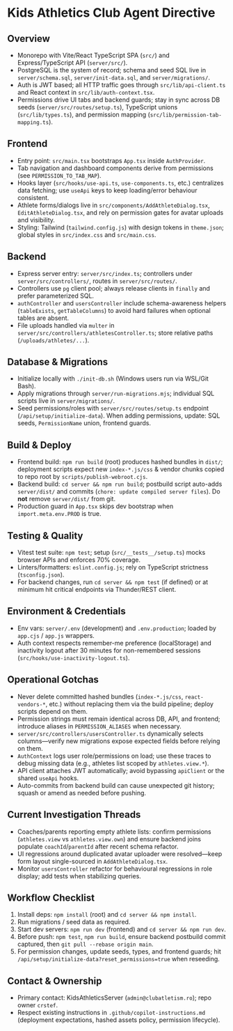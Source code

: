 # Kids Athletics Club Agent Directive

## Overview
- Monorepo with Vite/React TypeScript SPA (`src/`) and Express/TypeScript API (`server/src/`).
- PostgreSQL is the system of record; schema and seed SQL live in `server/schema.sql`, `server/init-data.sql`, and `server/migrations/`.
- Auth is JWT based; all HTTP traffic goes through `src/lib/api-client.ts` and React context in `src/lib/auth-context.tsx`.
- Permissions drive UI tabs and backend guards; stay in sync across DB seeds (`server/src/routes/setup.ts`), TypeScript unions (`src/lib/types.ts`), and permission mapping (`src/lib/permission-tab-mapping.ts`).

## Frontend
- Entry point: `src/main.tsx` bootstraps `App.tsx` inside `AuthProvider`.
- Tab navigation and dashboard components derive from permissions (see `PERMISSION_TO_TAB_MAP`).
- Hooks layer (`src/hooks/use-api.ts`, `use-components.ts`, etc.) centralizes data fetching; use `useApi` keys to keep loading/error behaviour consistent.
- Athlete forms/dialogs live in `src/components/AddAthleteDialog.tsx`, `EditAthleteDialog.tsx`, and rely on permission gates for avatar uploads and visibility.
- Styling: Tailwind (`tailwind.config.js`) with design tokens in `theme.json`; global styles in `src/index.css` and `src/main.css`.

## Backend
- Express server entry: `server/src/index.ts`; controllers under `server/src/controllers/`, routes in `server/src/routes/`.
- Controllers use `pg` client pool; always release clients in `finally` and prefer parameterized SQL.
- `authController` and `usersController` include schema-awareness helpers (`tableExists`, `getTableColumns`) to avoid hard failures when optional tables are absent.
- File uploads handled via `multer` in `server/src/controllers/athletesController.ts`; store relative paths (`/uploads/athletes/...`).

## Database & Migrations
- Initialize locally with `./init-db.sh` (Windows users run via WSL/Git Bash).
- Apply migrations through `server/run-migrations.mjs`; individual SQL scripts live in `server/migrations/`.
- Seed permissions/roles with `server/src/routes/setup.ts` endpoint (`/api/setup/initialize-data`). When adding permissions, update: SQL seeds, `PermissionName` union, frontend guards.

## Build & Deploy
- Frontend build: `npm run build` (root) produces hashed bundles in `dist/`; deployment scripts expect new `index-*.js/css` & vendor chunks copied to repo root by `scripts/publish-webroot.cjs`.
- Backend build: `cd server && npm run build`; postbuild script auto-adds `server/dist/` and commits (`chore: update compiled server files`). Do **not** remove `server/dist/` from git.
- Production guard in `App.tsx` skips dev bootstrap when `import.meta.env.PROD` is true.

## Testing & Quality
- Vitest test suite: `npm test`; setup (`src/__tests__/setup.ts`) mocks browser APIs and enforces 70% coverage.
- Linters/formatters: `eslint.config.js`; rely on TypeScript strictness (`tsconfig.json`).
- For backend changes, run `cd server && npm test` (if defined) or at minimum hit critical endpoints via Thunder/REST client.

## Environment & Credentials
- Env vars: `server/.env` (development) and `.env.production`; loaded by `app.cjs` / `app.js` wrappers.
- Auth context respects remember-me preference (localStorage) and inactivity logout after 30 minutes for non-remembered sessions (`src/hooks/use-inactivity-logout.ts`).

## Operational Gotchas
- Never delete committed hashed bundles (`index-*.js/css`, `react-vendors-*`, etc.) without replacing them via the build pipeline; deploy scripts depend on them.
- Permission strings must remain identical across DB, API, and frontend; introduce aliases in `PERMISSION_ALIASES` when necessary.
- `server/src/controllers/usersController.ts` dynamically selects columns—verify new migrations expose expected fields before relying on them.
- `AuthContext` logs user role/permissions on load; use these traces to debug missing data (e.g., athletes list scoped by `athletes.view.*`).
- API client attaches JWT automatically; avoid bypassing `apiClient` or the shared `useApi` hooks.
- Auto-commits from backend build can cause unexpected git history; squash or amend as needed before pushing.

## Current Investigation Threads
- Coaches/parents reporting empty athlete lists: confirm permissions (`athletes.view` vs `athletes.view.own`) and ensure backend joins populate `coachId`/`parentId` after recent schema refactor.
- UI regressions around duplicated avatar uploader were resolved—keep form layout single-sourced in `AddAthleteDialog.tsx`.
- Monitor `usersController` refactor for behavioural regressions in role display; add tests when stabilizing queries.

## Workflow Checklist
1. Install deps: `npm install` (root) and `cd server && npm install`.
2. Run migrations / seed data as required.
3. Start dev servers: `npm run dev` (frontend) and `cd server && npm run dev`.
4. Before push: `npm test`, `npm run build`, ensure backend postbuild commit captured, then `git pull --rebase origin main`.
5. For permission changes, update seeds, types, and frontend guards; hit `/api/setup/initialize-data?reset_permissions=true` when reseeding.

## Contact & Ownership
- Primary contact: KidsAthleticsServer (`admin@clubatletism.ro`); repo owner `crstef`.
- Respect existing instructions in `.github/copilot-instructions.md` (deployment expectations, hashed assets policy, permission lifecycle).
